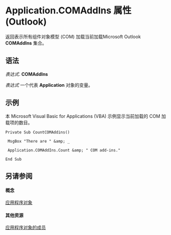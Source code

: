 
# Application.COMAddIns 属性 (Outlook)

返回表示所有组件对象模型 (COM) 加载当前加载Microsoft Outlook **COMAddIns** 集合。


## 语法

 _表达式_. **COMAddIns**

 _表达式_ 一个代表 **Application** 对象的变量。


## 示例

本 Microsoft Visual Basic for Applications (VBA) 示例显示当前加载的 COM 加载项的数目。


```
Private Sub CountCOMAddins() 
 
 MsgBox "There are " &amp; _ 
 
 Application.COMAddIns.Count &amp; " COM add-ins." 
 
End Sub
```


## 另请参阅


#### 概念


[应用程序对象](797003e7-ecd1-eccb-eaaf-32d6ddde8348.md)
#### 其他资源


[应用程序对象的成员](3519c89c-2353-85ee-7ddc-62e5dd85a8e7.md)